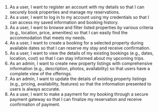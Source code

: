 1. As a user, I want to register an account with my details so that I can securely book properties and manage my reservations.
2. As a user, I want to log in to my account using my credentials so that I can access my saved information and booking history.
3. As a user, I want to browse and filter listed properties by various criteria (e.g., location, price, amenities) so that I can easily find the accommodation that meets my needs.
4. As a user, I want to create a booking for a selected property during available dates so that I can reserve my stay and receive confirmation.
5. As a user, I want to view the details of my existing bookings (e.g., dates, location, cost) so that I can stay informed about my upcoming trips.
6. As an admin, I want to create new property listings with comprehensive information (e.g., description, photos, availability) so that users have a complete view of the offerings.
7. As an admin, I want to update the details of existing property listings (e.g., pricing, availability, features) so that the information presented to users is always accurate.
8. As a user, I want to make a payment for my booking through a secure payment gateway so that I can finalize my reservation and receive confirmation of payment.